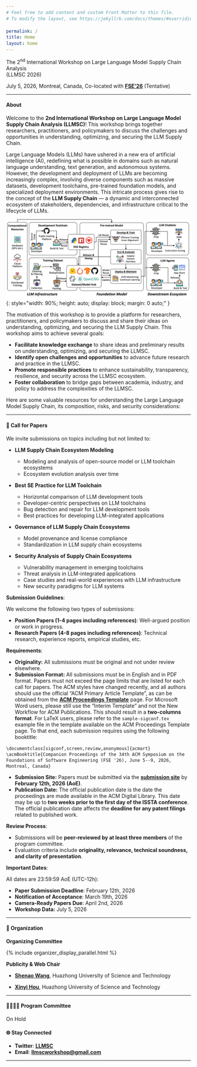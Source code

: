 ```yaml
---
# Feel free to add content and custom Front Matter to this file.
# To modify the layout, see https://jekyllrb.com/docs/themes/#overriding-theme-defaults

permalink: /
title: Home
layout: home
---
```


<p class="workshop-title">
  The 2<sup>nd</sup> International Workshop on Large Language Model Supply Chain Analysis <br> (LLMSC 2026)
</p>
<p class="workshop-subtitle">
  July 5, 2026, Montreal, Canada, Co-located with 
  <a href="" target="_blank"><strong>FSE'26</strong></a>
  (Tentative)
</p>

---

#### About

Welcome to the <strong>2nd International Workshop on Large Language Model Supply Chain Analysis (LLMSC)</strong>! This workshop brings together researchers, practitioners, and policymakers to discuss the challenges and opportunities in understanding, optimizing, and securing the LLM Supply Chain.

Large Language Models (LLMs) have ushered in a new era of artificial intelligence (AI), redefining what is possible in domains such as natural language understanding, text generation, and autonomous systems. However, the development and deployment of LLMs are becoming increasingly complex, involving diverse components such as massive datasets, development toolchains, pre-trained foundation models, and specialized deployment environments. This intricate process gives rise to the concept of the <strong>LLM Supply Chain</strong> — a dynamic and interconnected ecosystem of stakeholders, dependencies, and infrastructure critical to the lifecycle of LLMs.

![Workshop Structure](assets/img/structure.png){: style="width: 90%; height: auto; display: block; margin: 0 auto;" }

The motivation of this workshop is to provide a platform for researchers, practitioners, and policymakers to discuss and share their ideas on understanding, optimizing, and securing the LLM Supply Chain. This workshop aims to achieve several goals:

- **Facilitate knowledge exchange** to share ideas and preliminary results on understanding, optimizing, and securing the LLMSC.
- **Identify open challenges and opportunities** to advance future research and practice in the LLMSC.
- **Promote responsible practices** to enhance sustainability, transparency, resilience, and security across the LLMSC ecosystem.
- **Foster collaboration** to bridge gaps between academia, industry, and policy to address the complexities of the LLMSC.

Here are some valuable resources for understanding the Large Language Model Supply Chain, its composition, risks, and security considerations:

---

<span class='anchor' id='call-for-papers'></span>

#### 📢 **Call for Papers**

We invite submissions on topics including but not limited to:

- **LLM Supply Chain Ecosystem Modeling**
  - Modeling and analysis of open-source model or LLM toolchain ecosystems
  - Ecosystem evolution analysis over time

- **Best SE Practice for LLM Toolchain**
  - Horizontal comparison of LLM development tools
  - Developer-centric perspectives on LLM toolchains
  - Bug detection and repair for LLM development tools
  - Best practices for developing LLM-integrated applications

- **Governance of LLM Supply Chain Ecosystems**
  - Model provenance and license compliance
  - Standardization in LLM supply chain ecosystems

- **Security Analysis of Supply Chain Ecosystems**
  - Vulnerability management in emerging toolchains
  - Threat analysis in LLM-integrated applications
  - Case studies and real-world experiences with LLM infrastructure
  - New security paradigms for LLM systems

**Submission Guidelines**:

We welcome the following two types of submissions:
- **Position Papers (1-4 pages including references)**: Well-argued position or work in progress.
- **Research Papers (4-8 pages including references)**: Technical research, experience reports, empirical studies, etc.

**Requirements**:

- **Originality:** All submissions must be original and not under review elsewhere.
- **Submission Format:** All submissions must be in English and in PDF format. Papers must not exceed the page limits that are listed for each call for papers. The ACM styles have changed recently, and all authors should use the official “ACM Primary Article Template”, as can be obtained from the **[ACM Proceedings Template](https://www.acm.org/publications/proceedings-template)** page. For Microsoft Word users, please still use the “Interim Template” and not the New Workflow for ACM Publications. This should result in a **two-columns format**. For LaTeX users, please refer to the `sample-sigconf.tex` example file in the template available on the ACM Proceedings Template page. To that end, each submission requires using the following booktitle:
```
\documentclass[sigconf,screen,review,anonymous]{acmart}
\acmBooktitle{Companion Proceedings of the 34th ACM Symposium on the Foundations of Software Engineering (FSE '26), June 5--9, 2026, Montreal, Canada}
```
- **Submission Site:** Papers must be submitted via the **[submission site]()** by **February 12th, 2026 (AoE)**.
- **Publication Date:** The official publication date is the date the proceedings are made available in the ACM Digital Library. This date may be up to **two weeks prior to the first day of the ISSTA conference**. The official publication date affects the **deadline for any patent filings** related to published work.

**Review Process**:
- Submissions will be **peer-reviewed by at least three members** of the program committee.
- Evaluation criteria include **originality, relevance, technical soundness, and clarity of presentation**.

**Important Dates**:

All dates are 23:59:59 AoE (UTC-12h):

- **Paper Submission Deadline**: February 12th, 2026
- **Notification of Acceptance**: March 19th, 2026
- **Camera-Ready Papers Due**: April 2nd, 2026
- **Workshop Data:** July 5, 2026

---

<span class='anchor' id='organization'></span>

#### 👥 **Organization**

**Organizing Committee**

{% include organizer_display_parallel.html %}

**Publicity & Web Chair**

- [**Shenao Wang**](https://shenaow.github.io/), Huazhong University of Science and Technology

- [**Xinyi Hou**](https://xinyi-hou.github.io/), Huazhong University of Science and Technology


---

<span class='anchor' id='pc'></span>

#### 👩‍💻👨‍💻 **Program Committee**

On Hold

<span class='anchor' id='contact'></span>

#### 🌐 **Stay Connected**

- **Twitter**: **[LLMSC](https://x.com/llmscworkshop)**
- **Email**: **[llmscworkshop@gmail.com]()**

---